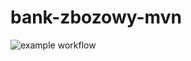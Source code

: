 # bank-zbozowy-mvn
![example workflow](https://github.com/Mumii1/bank-zbozowy-mvn/actions/workflows/ci.yml/badge.svg)

